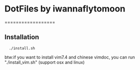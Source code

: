 # DotFiles by iwannaflytomoon
==================
## Installation
      ./install.sh

   btw:if you want to install vim7.4 and chinese vimdoc, you can run "./install_vim.sh" (support osx and linux)
